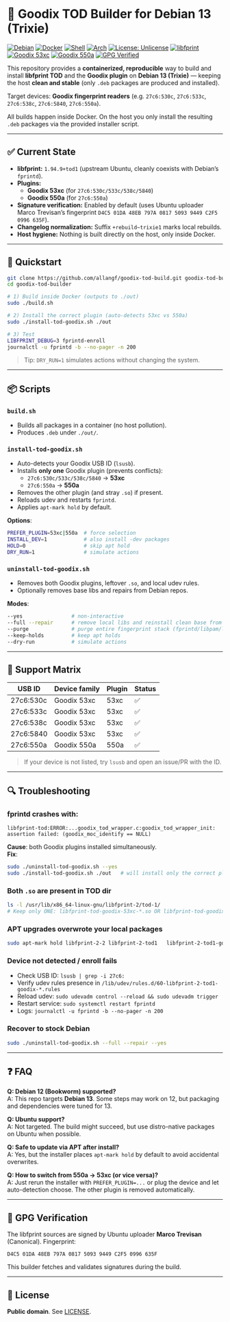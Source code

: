 # 🔐 Goodix TOD Builder for Debian 13 (Trixie)

[![Debian](<https://img.shields.io/badge/Debian-13_(Trixie)-A81D33?logo=debian&logoColor=white>)](https://www.debian.org/) [![Docker](https://img.shields.io/badge/Docker-ready-2496ED?logo=docker&logoColor=white)](https://www.docker.com/) [![Shell](https://img.shields.io/badge/shell-bash-4EAA25?logo=gnu-bash&logoColor=white)](https://www.gnu.org/software/bash/) [![Arch](https://img.shields.io/badge/arch-x86__64-informational)](#) [![License: Unlicense](https://img.shields.io/badge/license-Unlicense-blue.svg)](http://unlicense.org/)
[![libfprint](https://img.shields.io/badge/libfprint-1.94.9%2Btod1-blue)](https://gitlab.freedesktop.org/libfprint/libfprint) [![Goodix 53xc](https://img.shields.io/badge/Goodix-53xc-success)](#support-matrix) [![Goodix 550a](https://img.shields.io/badge/Goodix-550a-success)](#support-matrix) [![GPG Verified](https://img.shields.io/badge/GPG-Verified-8A2BE2)](#gpg-verification)

This repository provides a **containerized, reproducible** way to build and install **libfprint TOD** and the **Goodix plugin** on **Debian 13 (Trixie)** — keeping the host **clean and stable** (only `.deb` packages are produced and installed).

Target devices: **Goodix fingerprint readers** (e.g. `27c6:530c`, `27c6:533c`, `27c6:538c`, `27c6:5840`, `27c6:550a`).

All builds happen inside Docker. On the host you only install the resulting `.deb` packages via the provided installer script.

---

## ✅ Current State

- **libfprint:** `1.94.9+tod1` (upstream Ubuntu, cleanly coexists with Debian’s `fprintd`).
- **Plugins:**
  - **Goodix 53xc** (for `27c6:530c/533c/538c/5840`)
  - **Goodix 550a** (for `27c6:550a`)
- **Signature verification:** Enabled by default (uses Ubuntu uploader Marco Trevisan’s fingerprint `D4C5 01DA 48EB 797A 0817 5093 9449 C2F5 0996 635F`).
- **Changelog normalization:** Suffix `+rebuild~trixie1` marks local rebuilds.
- **Host hygiene:** Nothing is built directly on the host, only inside Docker.

---

## 🧭 Quickstart

```bash
git clone https://github.com/allangf/goodix-tod-build.git goodix-tod-builder
cd goodix-tod-builder

# 1) Build inside Docker (outputs to ./out)
sudo ./build.sh

# 2) Install the correct plugin (auto-detects 53xc vs 550a)
sudo ./install-tod-goodix.sh ./out

# 3) Test
LIBFPRINT_DEBUG=3 fprintd-enroll
journalctl -u fprintd -b --no-pager -n 200
```

> Tip: `DRY_RUN=1` simulates actions without changing the system.

---

## 📦 Scripts

### `build.sh`

- Builds all packages in a container (no host pollution).
- Produces `.deb` under `./out/`.

### `install-tod-goodix.sh`

- Auto-detects your Goodix USB ID (`lsusb`).
- Installs **only one** Goodix plugin (prevents conflicts):
  - `27c6:530c/533c/538c/5840` → **53xc**
  - `27c6:550a` → **550a**
- Removes the other plugin (and stray `.so`) if present.
- Reloads udev and restarts `fprintd`.
- Applies `apt-mark hold` by default.

**Options**:

```bash
PREFER_PLUGIN=53xc|550a  # force selection
INSTALL_DEV=1            # also install -dev packages
HOLD=0                   # skip apt hold
DRY_RUN=1                # simulate actions
```

### `uninstall-tod-goodix.sh`

- Removes both Goodix plugins, leftover `.so`, and local udev rules.
- Optionally removes base libs and repairs from Debian repos.

**Modes**:

```bash
--yes                # non-interactive
--full --repair      # remove local libs and reinstall clean base from repo
--purge              # purge entire fingerprint stack (fprintd/libpam/libfprint + plugins)
--keep-holds         # keep apt holds
--dry-run            # simulate actions
```

---

## 🧩 Support Matrix

| USB ID    | Device family | Plugin | Status |
| --------- | ------------- | ------ | ------ |
| 27c6:530c | Goodix 53xc   | 53xc   | ✅     |
| 27c6:533c | Goodix 53xc   | 53xc   | ✅     |
| 27c6:538c | Goodix 53xc   | 53xc   | ✅     |
| 27c6:5840 | Goodix 53xc   | 53xc   | ✅     |
| 27c6:550a | Goodix 550a   | 550a   | ✅     |

> If your device is not listed, try `lsusb` and open an issue/PR with the ID.

---

## 🔍 Troubleshooting

### fprintd crashes with:

```
libfprint-tod:ERROR:...goodix_tod_wrapper.c:goodix_tod_wrapper_init: assertion failed: (goodix_moc_identify == NULL)
```

**Cause**: both Goodix plugins installed simultaneously.  
**Fix**:

```bash
sudo ./uninstall-tod-goodix.sh --yes
sudo ./install-tod-goodix.sh ./out   # will install only the correct plugin
```

### Both `.so` are present in TOD dir

```bash
ls -l /usr/lib/x86_64-linux-gnu/libfprint-2/tod-1/
# Keep only ONE: libfprint-tod-goodix-53xc-*.so OR libfprint-tod-goodix-550a-*.so
```

### APT upgrades overwrote your local packages

```bash
sudo apt-mark hold libfprint-2-2 libfprint-2-tod1   libfprint-2-tod1-goodix-53xc libfprint-2-tod1-goodix-550a   fprintd libpam-fprintd
```

### Device not detected / enroll fails

- Check USB ID: `lsusb | grep -i 27c6:`
- Verify udev rules presence in `/lib/udev/rules.d/60-libfprint-2-tod1-goodix-*.rules`
- Reload udev: `sudo udevadm control --reload && sudo udevadm trigger`
- Restart service: `sudo systemctl restart fprintd`
- Logs: `journalctl -u fprintd -b --no-pager -n 200`

### Recover to stock Debian

```bash
sudo ./uninstall-tod-goodix.sh --full --repair --yes
```

---

## ❓ FAQ

**Q: Debian 12 (Bookworm) supported?**  
A: This repo targets **Debian 13**. Some steps may work on 12, but packaging and dependencies were tuned for 13.

**Q: Ubuntu support?**  
A: Not targeted. The build might succeed, but use distro-native packages on Ubuntu when possible.

**Q: Safe to update via APT after install?**  
A: Yes, but the installer places `apt-mark hold` by default to avoid accidental overwrites.

**Q: How to switch from 550a → 53xc (or vice versa)?**  
A: Just rerun the installer with `PREFER_PLUGIN=...` or plug the device and let auto-detection choose. The other plugin is removed automatically.

---

## 🔏 GPG Verification

The libfprint sources are signed by Ubuntu uploader **Marco Trevisan** (Canonical). Fingerprint:

```
D4C5 01DA 48EB 797A 0817 5093 9449 C2F5 0996 635F
```

This builder fetches and validates signatures during the build.

---

## 📄 License

**Public domain**. See [LICENSE](LICENSE).
